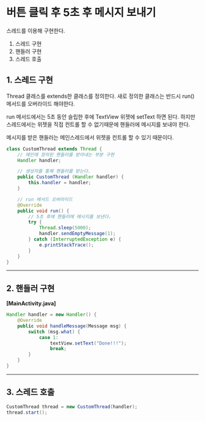 # 버튼 클릭 후 5초 후 메시지 보내기
스레드를 이용해 구현한다.

1. 스레드 구현
2. 핸들러 구현
3. 스레드 호출

## 1. 스레드 구현
Thread 클래스를 extends한 클래스를 정의한다.
새로 정의한 클래스는 반드시 run() 메서드를 오버라이드 해야한다.

run 메서드에서는 5초 동안 슬립한 후에 TextView 위젯에 setText 하면 된다. 하지만 스레드에서는 위젯을 직접 컨트롤 할 수 없기때문에 핸들러에 메시지를 보내야 한다. 

메시지를 받은 핸들러는 메인스레드에서 위젯을 컨트롤 할 수 있기 때문이다.

```java
class CustomThread extends Thread {
	// 메인에 정의된 핸들러를 받아내는 부분 구현
	Handler handler;

	// 생성자를 통해 핸들러를 받는다.
	public CustomThread (Handler handler) {
		this.handler = handler;
	}

	// run 메서드 오버라이드
	@Override
	public void run() {
		// 5초 후에 핸들러에 메시지를 보낸다.
		try {
			Thread.sleep(5000);
			handler.sendEmptyMessage(1);
		} catch (InterruptedException e) {
            e.printStackTrace();
        }
    }
}
```

* * *

## 2. 핸들러 구현

**[MainActivity.java]**
```java
Handler handler = new Handler() {
	@Override
    public void handleMessage(Message msg) {
    	switch (msg.what) {
    		case 1:
    			textView.setText("Done!!!");
    			break;
    	}
    }
}
```

* * *

## 3. 스레드 호출

```java
CustomThread thread = new CustomThread(handler);
thread.start();
```
